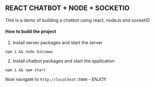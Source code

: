## REACT CHATBOT + NODE + SOCKETIO

This is a demo of building a chatbot using react, nodeJs and socketIO

#### How to build the project

1. Install server packages and start the server
```
npm i && node bin/www
```

2. Install chatbot packages and start the application
```
npm i && npm start
```

Now navigate to `http://localhost:5000`  - ENJOY
